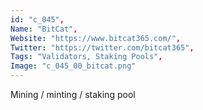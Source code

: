 ```yaml
--- 
id: "c_045", 
Name: "BitCat", 
Website: "https://www.bitcat365.com/", 
Twitter: "https://twitter.com/bitcat365", 
Tags: "Validators, Staking Pools", 
Image: "c_045_00_bitcat.png" 
--- 
```

<!--lang:en--> 
Mining / minting / staking pool
<!--lang:es--] 
Mining / minting / staking pool
<!--lang:de--] 
Mining / minting / staking pool
<!--lang:fr--] 
Mining / minting / staking pool
<!--lang:pl--] 
Mining / minting / staking pool
<!--lang:pt--] 
Mining / minting / staking pool
[!--lang:*--> 
